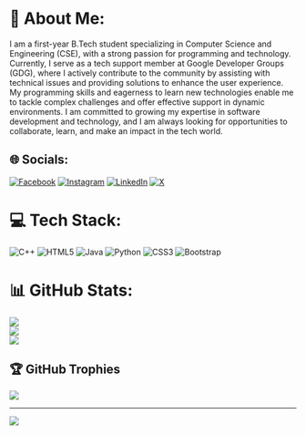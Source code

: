 # 💫 About Me:
I am a first-year B.Tech student specializing in Computer Science and Engineering (CSE), with a strong passion for programming and technology. Currently, I serve as a tech support member at Google Developer Groups (GDG), where I actively contribute to the community by assisting with technical issues and providing solutions to enhance the user experience. My programming skills and eagerness to learn new technologies enable me to tackle complex challenges and offer effective support in dynamic environments. I am committed to growing my expertise in software development and technology, and I am always looking for opportunities to collaborate, learn, and make an impact in the tech world.


## 🌐 Socials:
[![Facebook](https://img.shields.io/badge/Facebook-%231877F2.svg?logo=Facebook&logoColor=white)](https://facebook.com/nisanth-s) [![Instagram](https://img.shields.io/badge/Instagram-%23E4405F.svg?logo=Instagram&logoColor=white)](https://instagram.com/Nisanth252025) [![LinkedIn](https://img.shields.io/badge/LinkedIn-%230077B5.svg?logo=linkedin&logoColor=white)](https://linkedin.com/in/nisanth-s) [![X](https://img.shields.io/badge/X-black.svg?logo=X&logoColor=white)](https://x.com/@Nisanth_25_) 

# 💻 Tech Stack:
![C++](https://img.shields.io/badge/c++-%2300599C.svg?style=flat-square&logo=c%2B%2B&logoColor=white) ![HTML5](https://img.shields.io/badge/html5-%23E34F26.svg?style=flat-square&logo=html5&logoColor=white) ![Java](https://img.shields.io/badge/java-%23ED8B00.svg?style=flat-square&logo=openjdk&logoColor=white) ![Python](https://img.shields.io/badge/python-3670A0?style=flat-square&logo=python&logoColor=ffdd54) ![CSS3](https://img.shields.io/badge/css3-%231572B6.svg?style=flat-square&logo=css3&logoColor=white) ![Bootstrap](https://img.shields.io/badge/bootstrap-%238511FA.svg?style=flat-square&logo=bootstrap&logoColor=white)
# 📊 GitHub Stats:
![](https://github-readme-stats.vercel.app/api?username=Nisanth-2025&theme=chartreuse-dark&hide_border=false&include_all_commits=false&count_private=false)<br/>
![](https://github-readme-streak-stats.herokuapp.com/?user=Nisanth-2025&theme=chartreuse-dark&hide_border=false)<br/>
![](https://github-readme-stats.vercel.app/api/top-langs/?username=Nisanth-2025&theme=chartreuse-dark&hide_border=false&include_all_commits=false&count_private=false&layout=compact)

## 🏆 GitHub Trophies
![](https://github-profile-trophy.vercel.app/?username=Nisanth-2025&theme=neon&no-frame=false&no-bg=true&margin-w=4)

---
[![](https://visitcount.itsvg.in/api?id=Nisanth-2025&icon=0&color=0)](https://visitcount.itsvg.in)

<!-- Proudly created with GPRM ( https://gprm.itsvg.in ) -->
